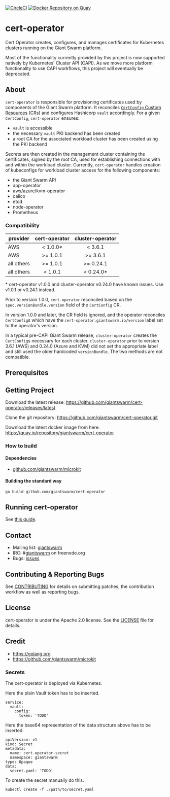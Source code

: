 [![CircleCI](https://circleci.com/gh/giantswarm/cert-operator.svg?style=shield)](https://circleci.com/gh/giantswarm/cert-operator) [![Docker Repository on Quay](https://quay.io/repository/giantswarm/cert-operator/status "Docker Repository on Quay")](https://quay.io/repository/giantswarm/cert-operator)

# cert-operator

Cert Operator creates, configures, and manages certificates for Kubernetes clusters
running on the Giant Swarm platform.

Most of the functionality currently provided by this project is now supported natively by Kubernetes' Cluster API (CAPI). As we move more platform functionality to use CAPI workflows, this project will eventually be deprecated.

## About

`cert-operator` is responsible for provisioning certificates used by components of the Giant Swarm platform. It reconciles [`CertConfig` Custom Resources](https://docs.giantswarm.io/ui-api/management-api/crd/certconfigs.core.giantswarm.io/) (CRs) and configures Hashicorp `vault` accordingly. For a given `CertConfig`, `cert-operator` ensures:

- `vault` is accessible
- the necessary `vault` PKI backend has been created
- a root CA for the associated workload cluster has been created using the PKI backend

Secrets are then created in the management cluster containing the certificates, signed by the root CA, used for establishing connections with and within the workload cluster.
Currently, `cert-operator` handles creation of kubeconfigs for workload cluster access for the following components:

- the Giant Swarm API
- app-operator
- aws/azure/kvm-operator
- calico
- etcd
- node-operator
- Prometheus

### Compatibility

| provider   | cert-operator | cluster-operator |
| -----------|:---------:|:---------:|
| AWS        | < 1.0.0*  | < 3.6.1   |
| AWS        | >= 1.0.1  | >= 3.6.1  |
| all others | >= 1.0.1  | >= 0.24.1 |
| all others | < 1.0.1   | < 0.24.0* |

\* cert-operator v1.0.0 and cluster-operator v0.24.0 have known issues. Use v1.0.1 or v0.24.1 instead.

Prior to version 1.0.0, `cert-operator` reconciled based on the `spec.versionBundle.version` field of the `CertConfig` CR.

In version 1.0.0 and later, the CR field is ignored, and the operator reconciles `CertConfig`s which have the `cert-operator.giantswarm.io/version` label set to the operator's version.

In a typical pre-CAPI Giant Swarm release, `cluster-operator` creates the `CertConfig`s necessary for each cluster. `cluster-operator` prior to version 3.6.1 (AWS) and 0.24.0 (Azure and KVM) did not set the appropriate label and still used the older hardcoded `versionBundle`. The two methods are not compatible.

## Prerequisites

## Getting Project

Download the latest release:
https://github.com/giantswarm/cert-operator/releases/latest

Clone the git repository: https://github.com/giantswarm/cert-operator.git

Download the latest docker image from here:
https://quay.io/repository/giantswarm/cert-operator


### How to build


#### Dependencies

- [github.com/giantswarm/microkit](https://github.com/giantswarm/microkit)


#### Building the standard way

```
go build github.com/giantswarm/cert-operator
```


## Running cert-operator

See [this guide][examples-local].

[examples-local]: https://github.com/giantswarm/cert-operator/blob/master/examples/README.md


## Contact

- Mailing list: [giantswarm](https://groups.google.com/forum/!forum/giantswarm)
- IRC: #[giantswarm](irc://irc.freenode.org:6667/#giantswarm) on freenode.org
- Bugs: [issues](https://github.com/giantswarm/cert-operator/issues)


## Contributing & Reporting Bugs

See [CONTRIBUTING](CONTRIBUTING.md) for details on submitting patches, the
contribution workflow as well as reporting bugs.


## License

cert-operator is under the Apache 2.0 license. See the [LICENSE](LICENSE) file
for details.


## Credit
- https://golang.org
- https://github.com/giantswarm/microkit


### Secrets

The cert-operator is deployed via Kubernetes.

Here the plain Vault token has to be inserted.

```
service:
  vault:
    config:
      token: 'TODO'
```

Here the base64 representation of the data structure above has to be inserted.

```
apiVersion: v1
kind: Secret
metadata:
  name: cert-operator-secret
  namespace: giantswarm
type: Opaque
data:
  secret.yaml: 'TODO'
```

To create the secret manually do this.

```
kubectl create -f ./path/to/secret.yaml
```
